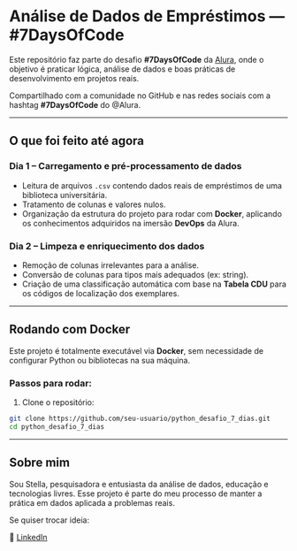 # Análise de Dados de Empréstimos — #7DaysOfCode

Este repositório faz parte do desafio **#7DaysOfCode** da [Alura](https://www.alura.com.br/), onde o objetivo é praticar lógica, análise de dados e boas práticas de desenvolvimento em projetos reais.

Compartilhado com a comunidade no GitHub e nas redes sociais com a hashtag **#7DaysOfCode** do @Alura.

---

## O que foi feito até agora

### Dia 1 – Carregamento e pré-processamento de dados

- Leitura de arquivos `.csv` contendo dados reais de empréstimos de uma biblioteca universitária.
- Tratamento de colunas e valores nulos.
- Organização da estrutura do projeto para rodar com **Docker**, aplicando os conhecimentos adquiridos na imersão **DevOps** da Alura.

### Dia 2 – Limpeza e enriquecimento dos dados

- Remoção de colunas irrelevantes para a análise.
- Conversão de colunas para tipos mais adequados (ex: string).
- Criação de uma classificação automática com base na **Tabela CDU** para os códigos de localização dos exemplares.

---

## Rodando com Docker

Este projeto é totalmente executável via **Docker**, sem necessidade de configurar Python ou bibliotecas na sua máquina.

### Passos para rodar:

1. Clone o repositório:

```bash
git clone https://github.com/seu-usuario/python_desafio_7_dias.git
cd python_desafio_7_dias
```

---

## Sobre mim

Sou Stella, pesquisadora e entusiasta da análise de dados, educação e tecnologias livres. Esse projeto é parte do meu processo de manter a prática em dados aplicada a problemas reais.

Se quiser trocar ideia:  

🔗 [LinkedIn](https://www.linkedin.com/in/stella-pires-de-moraes-santos-ribeiro-godoy-28a511102/)

